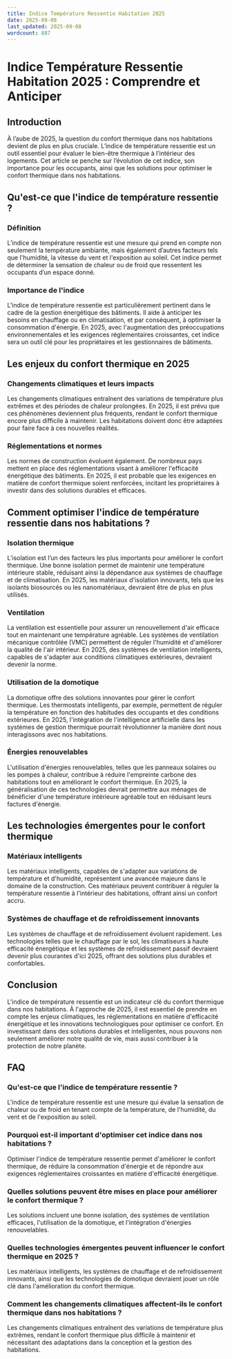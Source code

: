 ```yaml
---
title: Indice Température Ressentie Habitation 2025
date: 2025-09-08
last_updated: 2025-09-08
wordcount: 887
---
```


# Indice Température Ressentie Habitation 2025 : Comprendre et Anticiper

## Introduction

À l’aube de 2025, la question du confort thermique dans nos habitations devient de plus en plus cruciale. L’indice de température ressentie est un outil essentiel pour évaluer le bien-être thermique à l’intérieur des logements. Cet article se penche sur l’évolution de cet indice, son importance pour les occupants, ainsi que les solutions pour optimiser le confort thermique dans nos habitations.

## Qu'est-ce que l'indice de température ressentie ?

### Définition

L’indice de température ressentie est une mesure qui prend en compte non seulement la température ambiante, mais également d’autres facteurs tels que l'humidité, la vitesse du vent et l'exposition au soleil. Cet indice permet de déterminer la sensation de chaleur ou de froid que ressentent les occupants d’un espace donné.

### Importance de l'indice

L'indice de température ressentie est particulièrement pertinent dans le cadre de la gestion énergétique des bâtiments. Il aide à anticiper les besoins en chauffage ou en climatisation, et par conséquent, à optimiser la consommation d'énergie. En 2025, avec l'augmentation des préoccupations environnementales et les exigences réglementaires croissantes, cet indice sera un outil clé pour les propriétaires et les gestionnaires de bâtiments.

## Les enjeux du confort thermique en 2025

### Changements climatiques et leurs impacts

Les changements climatiques entraînent des variations de température plus extrêmes et des périodes de chaleur prolongées. En 2025, il est prévu que ces phénomènes deviennent plus fréquents, rendant le confort thermique encore plus difficile à maintenir. Les habitations doivent donc être adaptées pour faire face à ces nouvelles réalités.

### Réglementations et normes

Les normes de construction évoluent également. De nombreux pays mettent en place des réglementations visant à améliorer l'efficacité énergétique des bâtiments. En 2025, il est probable que les exigences en matière de confort thermique soient renforcées, incitant les propriétaires à investir dans des solutions durables et efficaces.

## Comment optimiser l'indice de température ressentie dans nos habitations ?

### Isolation thermique

L’isolation est l’un des facteurs les plus importants pour améliorer le confort thermique. Une bonne isolation permet de maintenir une température intérieure stable, réduisant ainsi la dépendance aux systèmes de chauffage et de climatisation. En 2025, les matériaux d'isolation innovants, tels que les isolants biosourcés ou les nanomatériaux, devraient être de plus en plus utilisés.

### Ventilation

La ventilation est essentielle pour assurer un renouvellement d'air efficace tout en maintenant une température agréable. Les systèmes de ventilation mécanique contrôlée (VMC) permettent de réguler l'humidité et d'améliorer la qualité de l'air intérieur. En 2025, des systèmes de ventilation intelligents, capables de s'adapter aux conditions climatiques extérieures, devraient devenir la norme.

### Utilisation de la domotique

La domotique offre des solutions innovantes pour gérer le confort thermique. Les thermostats intelligents, par exemple, permettent de réguler la température en fonction des habitudes des occupants et des conditions extérieures. En 2025, l'intégration de l'intelligence artificielle dans les systèmes de gestion thermique pourrait révolutionner la manière dont nous interagissons avec nos habitations.

### Énergies renouvelables

L'utilisation d'énergies renouvelables, telles que les panneaux solaires ou les pompes à chaleur, contribue à réduire l'empreinte carbone des habitations tout en améliorant le confort thermique. En 2025, la généralisation de ces technologies devrait permettre aux ménages de bénéficier d'une température intérieure agréable tout en réduisant leurs factures d'énergie.

## Les technologies émergentes pour le confort thermique

### Matériaux intelligents

Les matériaux intelligents, capables de s'adapter aux variations de température et d'humidité, représentent une avancée majeure dans le domaine de la construction. Ces matériaux peuvent contribuer à réguler la température ressentie à l'intérieur des habitations, offrant ainsi un confort accru.

### Systèmes de chauffage et de refroidissement innovants

Les systèmes de chauffage et de refroidissement évoluent rapidement. Les technologies telles que le chauffage par le sol, les climatiseurs à haute efficacité énergétique et les systèmes de refroidissement passif devraient devenir plus courantes d'ici 2025, offrant des solutions plus durables et confortables.

## Conclusion

L'indice de température ressentie est un indicateur clé du confort thermique dans nos habitations. À l'approche de 2025, il est essentiel de prendre en compte les enjeux climatiques, les réglementations en matière d'efficacité énergétique et les innovations technologiques pour optimiser ce confort. En investissant dans des solutions durables et intelligentes, nous pouvons non seulement améliorer notre qualité de vie, mais aussi contribuer à la protection de notre planète.

## FAQ

### Qu'est-ce que l'indice de température ressentie ?

L'indice de température ressentie est une mesure qui évalue la sensation de chaleur ou de froid en tenant compte de la température, de l'humidité, du vent et de l'exposition au soleil.

### Pourquoi est-il important d'optimiser cet indice dans nos habitations ?

Optimiser l'indice de température ressentie permet d'améliorer le confort thermique, de réduire la consommation d'énergie et de répondre aux exigences réglementaires croissantes en matière d'efficacité énergétique.

### Quelles solutions peuvent être mises en place pour améliorer le confort thermique ?

Les solutions incluent une bonne isolation, des systèmes de ventilation efficaces, l'utilisation de la domotique, et l'intégration d'énergies renouvelables.

### Quelles technologies émergentes peuvent influencer le confort thermique en 2025 ?

Les matériaux intelligents, les systèmes de chauffage et de refroidissement innovants, ainsi que les technologies de domotique devraient jouer un rôle clé dans l'amélioration du confort thermique.

### Comment les changements climatiques affectent-ils le confort thermique dans nos habitations ?

Les changements climatiques entraînent des variations de température plus extrêmes, rendant le confort thermique plus difficile à maintenir et nécessitant des adaptations dans la conception et la gestion des habitations.